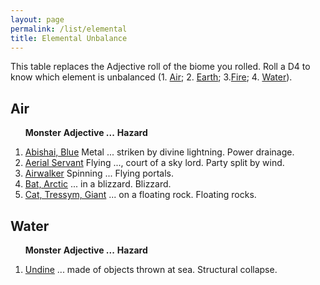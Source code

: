 ```yaml
---
layout: page
permalink: /list/elemental
title: Elemental Unbalance
---
```


This table replaces the Adjective roll of the biome you rolled. Roll a D4 to know which element is unbalanced (1. [Air](#air); 2. [Earth](#earth); 3.[Fire](#fire); 4. [Water](#water)).


## Air

&nbsp; &nbsp; &nbsp; <span class="a">**Monster**</span> <span class="ee">**Adjective ...**</span> **Hazard**

1. <span class="a">[Abishai, Blue](/monsters/abishai-blue)</span> <span class="e">Metal ... striken by divine lightning.</span> <span class="d">Power drainage.</span> 
1. <span class="a">[Aerial Servant](/monsters/aerial-servant)</span> <span class="e">Flying ..., court of a sky lord.</span> <span class="d">Party split by wind.</span> 
1. <span class="a">[Airwalker](/monsters/airwalker)</span> <span class="e">Spinning ...</span> <span class="d">Flying portals.</span> 
1. <span class="a">[Bat, Arctic](/monsters/bat-arctic)</span> <span class="e"> ... in a blizzard. </span> <span class="d">Blizzard.</span> 
1. <span class="a">[Cat, Tressym, Giant](/monsters/cat-tressym-giant)</span> <span class="e"> ... on a floating rock. </span> <span class="d">Floating rocks.</span> 

## Water

&nbsp; &nbsp; &nbsp; <span class="a">**Monster**</span> <span class="ee">**Adjective ...**</span> **Hazard**

1. <span class="a">[Undine](/monsters/undine)</span> <span class="e"> ... made of objects thrown at sea.</span> <span class="d">Structural collapse.</span> 

